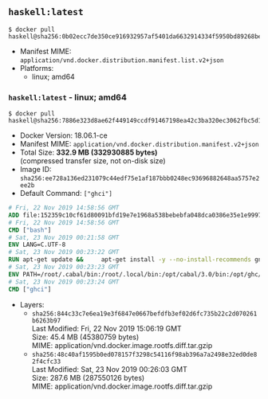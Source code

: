 ## `haskell:latest`

```console
$ docker pull haskell@sha256:0b02ecc7de350ce916932957af5401da6632914334f5950bd89268be1f4615b9
```

-	Manifest MIME: `application/vnd.docker.distribution.manifest.list.v2+json`
-	Platforms:
	-	linux; amd64

### `haskell:latest` - linux; amd64

```console
$ docker pull haskell@sha256:7886e323d8ae62f449149ccdf91467198ea42c3ba320ec3062fbc5d16bc10dca
```

-	Docker Version: 18.06.1-ce
-	Manifest MIME: `application/vnd.docker.distribution.manifest.v2+json`
-	Total Size: **332.9 MB (332930885 bytes)**  
	(compressed transfer size, not on-disk size)
-	Image ID: `sha256:ee728a136ed231079c44edf75e1af187bbb0248ec93696882648aa5757e2ee2b`
-	Default Command: `["ghci"]`

```dockerfile
# Fri, 22 Nov 2019 14:58:56 GMT
ADD file:152359c10cf61d80091bfd19e7e1968a538bebebfa048dca0386e35e1e999730 in / 
# Fri, 22 Nov 2019 14:58:56 GMT
CMD ["bash"]
# Sat, 23 Nov 2019 00:21:58 GMT
ENV LANG=C.UTF-8
# Sat, 23 Nov 2019 00:23:22 GMT
RUN apt-get update &&     apt-get install -y --no-install-recommends gnupg ca-certificates dirmngr curl git &&     echo 'deb http://downloads.haskell.org/debian stretch main' > /etc/apt/sources.list.d/ghc.list &&     apt-key adv --keyserver keyserver.ubuntu.com --recv-keys BA3CBA3FFE22B574 &&     apt-get update &&     apt-get install -y --no-install-recommends ghc-8.8.1 cabal-install-3.0         zlib1g-dev libtinfo-dev libsqlite3-dev g++ netbase xz-utils make openssh-client &&     curl -fSL https://github.com/commercialhaskell/stack/releases/download/v2.1.3/stack-2.1.3-linux-x86_64.tar.gz -o stack.tar.gz &&     curl -fSL https://github.com/commercialhaskell/stack/releases/download/v2.1.3/stack-2.1.3-linux-x86_64.tar.gz.asc -o stack.tar.gz.asc &&     export GNUPGHOME="$(mktemp -d)" &&     gpg --batch --keyserver ha.pool.sks-keyservers.net --recv-keys C5705533DA4F78D8664B5DC0575159689BEFB442 &&     gpg --batch --keyserver ha.pool.sks-keyservers.net --recv-keys 2C6A674E85EE3FB896AFC9B965101FF31C5C154D &&     gpg --batch --trusted-key 0x575159689BEFB442 --verify stack.tar.gz.asc stack.tar.gz &&     tar -xf stack.tar.gz -C /usr/local/bin --strip-components=1 &&     /usr/local/bin/stack config set system-ghc --global true &&     /usr/local/bin/stack config set install-ghc --global false &&     rm -rf "$GNUPGHOME" /var/lib/apt/lists/* /stack.tar.gz.asc /stack.tar.gz
# Sat, 23 Nov 2019 00:23:23 GMT
ENV PATH=/root/.cabal/bin:/root/.local/bin:/opt/cabal/3.0/bin:/opt/ghc/8.8.1/bin:/usr/local/sbin:/usr/local/bin:/usr/sbin:/usr/bin:/sbin:/bin
# Sat, 23 Nov 2019 00:23:24 GMT
CMD ["ghci"]
```

-	Layers:
	-	`sha256:844c33c7e6ea19e3f6847e0667befdfb3ef02d6fc735b22c2d070261b6263b97`  
		Last Modified: Fri, 22 Nov 2019 15:06:19 GMT  
		Size: 45.4 MB (45380759 bytes)  
		MIME: application/vnd.docker.image.rootfs.diff.tar.gzip
	-	`sha256:48c40af1595b0ed078157f3298c54116f98ab396a7a2498e32ed0de82f4cfc33`  
		Last Modified: Sat, 23 Nov 2019 00:26:03 GMT  
		Size: 287.6 MB (287550126 bytes)  
		MIME: application/vnd.docker.image.rootfs.diff.tar.gzip
